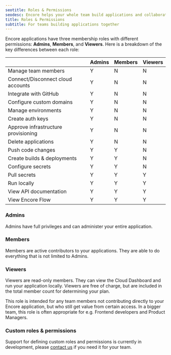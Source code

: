 ```yaml
---
seotitle: Roles & Permissions
seodesc: Encore helps your whole team build applications and collaborate across backend and frontend teams.
title: Roles & Permissions
subtitle: For teams building applications together
---
```


Encore applications have three membership roles with different permissions: **Admins**, **Members**, and **Viewers**.
Here is a breakdown of the key differences between each role:

|   | Admins | Members | Viewers |
| - | - | - | - |
| Manage team members | Y | N | N |
| Connect/Disconnect cloud accounts | Y | N | N |
| Integrate with GitHub | Y | N | N |
| Configure custom domains | Y | N | N |
| Manage environments | Y | N | N |
| Create auth keys | Y | N | N |
| Approve infrastructure provisioning | Y | N | N |
| Delete applications | Y | N | N |
| Push code changes | Y | Y | N |
| Create builds & deployments | Y | Y | N |
| Configure secrets | Y | Y | N |
| Pull secrets | Y | Y | Y |
| Run locally | Y | Y | Y |
| View API documentation | Y | Y | Y |
| View Encore Flow | Y | Y | Y |


### Admins

Admins have full privileges and can administer your entire application.

### Members

Members are active contributors to your applications. They are able to do everything that is not limited to Admins.
  
### Viewers

Viewers are read-only members. They can view the Cloud Dashboard and run your application locally.
Viewers are free of charge, but are included in the total member count for determining your plan.

This role is intended for any team members not contributing directly to your Encore application,
but who still get value from certain access. In a bigger team, this role is often appropriate for e.g. Frontend developers and Product Managers.

### Custom roles & permissions

Support for defining custom roles and permissions is currently in development, please [contact us](mailto:hello@encore.dev) if you need it for your team.
